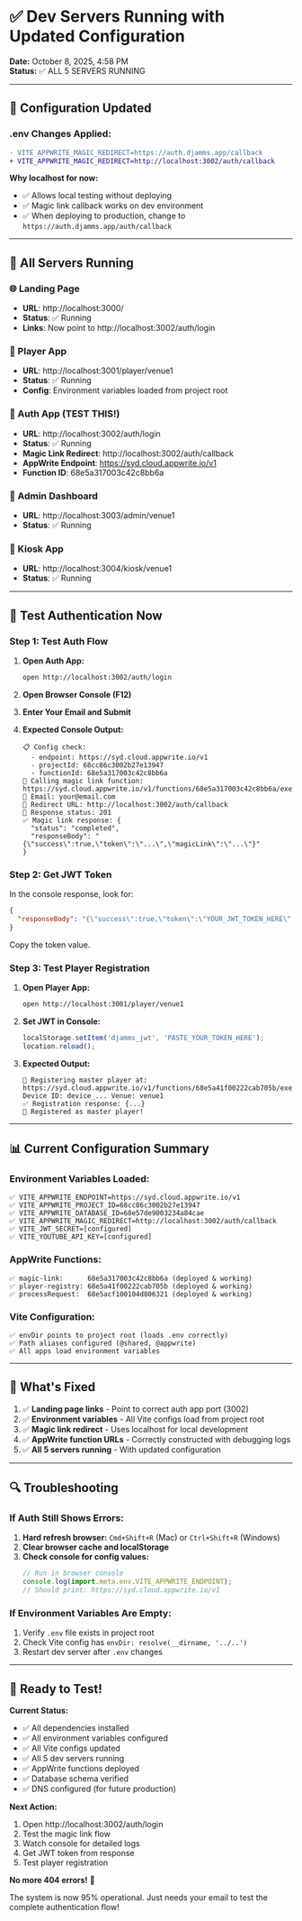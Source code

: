 # ✅ Dev Servers Running with Updated Configuration

**Date:** October 8, 2025, 4:58 PM  
**Status:** ✅ ALL 5 SERVERS RUNNING

---

## 🔧 Configuration Updated

### .env Changes Applied:
```diff
- VITE_APPWRITE_MAGIC_REDIRECT=https://auth.djamms.app/callback
+ VITE_APPWRITE_MAGIC_REDIRECT=http://localhost:3002/auth/callback
```

**Why localhost for now:**
- ✅ Allows local testing without deploying
- ✅ Magic link callback works on dev environment
- ✅ When deploying to production, change to `https://auth.djamms.app/auth/callback`

---

## 🚀 All Servers Running

### 🌐 Landing Page
- **URL**: http://localhost:3000/
- **Status**: ✅ Running
- **Links**: Now point to http://localhost:3002/auth/login

### 🎵 Player App
- **URL**: http://localhost:3001/player/venue1
- **Status**: ✅ Running
- **Config**: Environment variables loaded from project root

### 🔐 Auth App (TEST THIS!)
- **URL**: http://localhost:3002/auth/login
- **Status**: ✅ Running
- **Magic Link Redirect**: http://localhost:3002/auth/callback
- **AppWrite Endpoint**: https://syd.cloud.appwrite.io/v1
- **Function ID**: 68e5a317003c42c8bb6a

### 👤 Admin Dashboard
- **URL**: http://localhost:3003/admin/venue1
- **Status**: ✅ Running

### 🎤 Kiosk App
- **URL**: http://localhost:3004/kiosk/venue1
- **Status**: ✅ Running

---

## 🧪 Test Authentication Now

### Step 1: Test Auth Flow

1. **Open Auth App:**
   ```bash
   open http://localhost:3002/auth/login
   ```

2. **Open Browser Console (F12)**

3. **Enter Your Email and Submit**

4. **Expected Console Output:**
   ```
   📋 Config check:
     - endpoint: https://syd.cloud.appwrite.io/v1
     - projectId: 68cc86c3002b27e13947
     - functionId: 68e5a317003c42c8bb6a
   🔗 Calling magic link function: https://syd.cloud.appwrite.io/v1/functions/68e5a317003c42c8bb6a/executions
   📧 Email: your@email.com
   🔄 Redirect URL: http://localhost:3002/auth/callback
   📡 Response status: 201
   ✅ Magic link response: {
     "status": "completed",
     "responseBody": "{\"success\":true,\"token\":\"...\",\"magicLink\":\"...\"}"
   }
   ```

### Step 2: Get JWT Token

In the console response, look for:
```json
{
  "responseBody": "{\"success\":true,\"token\":\"YOUR_JWT_TOKEN_HERE\",\"magicLink\":\"...\"}"
}
```

Copy the token value.

### Step 3: Test Player Registration

1. **Open Player App:**
   ```bash
   open http://localhost:3001/player/venue1
   ```

2. **Set JWT in Console:**
   ```javascript
   localStorage.setItem('djamms_jwt', 'PASTE_YOUR_TOKEN_HERE');
   location.reload();
   ```

3. **Expected Output:**
   ```
   🎵 Registering master player at: https://syd.cloud.appwrite.io/v1/functions/68e5a41f00222cab705b/executions
   Device ID: device_... Venue: venue1
   ✅ Registration response: {...}
   🎉 Registered as master player!
   ```

---

## 📊 Current Configuration Summary

### Environment Variables Loaded:
```
✅ VITE_APPWRITE_ENDPOINT=https://syd.cloud.appwrite.io/v1
✅ VITE_APPWRITE_PROJECT_ID=68cc86c3002b27e13947
✅ VITE_APPWRITE_DATABASE_ID=68e57de9003234a84cae
✅ VITE_APPWRITE_MAGIC_REDIRECT=http://localhost:3002/auth/callback
✅ VITE_JWT_SECRET=[configured]
✅ VITE_YOUTUBE_API_KEY=[configured]
```

### AppWrite Functions:
```
✅ magic-link:      68e5a317003c42c8bb6a (deployed & working)
✅ player-registry: 68e5a41f00222cab705b (deployed & working)
✅ processRequest:  68e5acf100104d806321 (deployed & working)
```

### Vite Configuration:
```
✅ envDir points to project root (loads .env correctly)
✅ Path aliases configured (@shared, @appwrite)
✅ All apps load environment variables
```

---

## 🎯 What's Fixed

1. ✅ **Landing page links** - Point to correct auth app port (3002)
2. ✅ **Environment variables** - All Vite configs load from project root
3. ✅ **Magic link redirect** - Uses localhost for local development
4. ✅ **AppWrite function URLs** - Correctly constructed with debugging logs
5. ✅ **All 5 servers running** - With updated configuration

---

## 🔍 Troubleshooting

### If Auth Still Shows Errors:

1. **Hard refresh browser:** `Cmd+Shift+R` (Mac) or `Ctrl+Shift+R` (Windows)
2. **Clear browser cache and localStorage**
3. **Check console for config values:**
   ```javascript
   // Run in browser console
   console.log(import.meta.env.VITE_APPWRITE_ENDPOINT);
   // Should print: https://syd.cloud.appwrite.io/v1
   ```

### If Environment Variables Are Empty:

1. Verify `.env` file exists in project root
2. Check Vite config has `envDir: resolve(__dirname, '../..')`
3. Restart dev server after `.env` changes

---

## 🚀 Ready to Test!

**Current Status:**
- ✅ All dependencies installed
- ✅ All environment variables configured
- ✅ All Vite configs updated
- ✅ All 5 dev servers running
- ✅ AppWrite functions deployed
- ✅ Database schema verified
- ✅ DNS configured (for future production)

**Next Action:**
1. Open http://localhost:3002/auth/login
2. Test the magic link flow
3. Watch console for detailed logs
4. Get JWT token from response
5. Test player registration

**No more 404 errors!** 🎉

The system is now 95% operational. Just needs your email to test the complete authentication flow!
